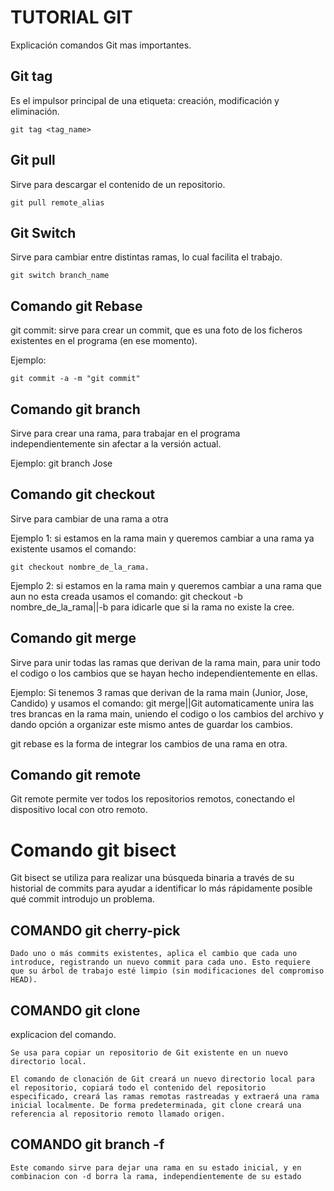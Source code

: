 # TUTORIAL GIT

Explicación comandos Git mas importantes.

## Git tag

Es el impulsor principal de una etiqueta: creación, modificación y eliminación.

```
git tag <tag_name>
```

## Git pull

Sirve para descargar el contenido de un repositorio.

```
git pull remote_alias
```

## Git Switch

Sirve para cambiar entre distintas ramas, lo cual facilita el trabajo.

```
git switch branch_name
```

 ## Comando git Rebase

git commit: sirve para crear un commit, que es una foto de los ficheros existentes en el programa (en ese momento).

Ejemplo: 
```
git commit -a -m "git commit"
```

## Comando git branch

Sirve para crear una rama, para trabajar en el programa independientemente sin afectar a la versión actual.

Ejemplo: git branch Jose

## Comando git checkout

Sirve para cambiar de una rama a otra

Ejemplo 1: si estamos en la rama main y queremos cambiar a una rama ya existente
usamos el comando: 
```
git checkout nombre_de_la_rama.
```

Ejemplo 2: si estamos en la rama main y queremos cambiar a una rama que aun no esta creada
usamos el comando: git checkout -b nombre_de_la_rama||-b para idicarle que si la rama no existe la cree.

## Comando git merge

Sirve para unir todas las ramas que derivan de la rama main, para unir todo el codigo o los cambios
que se hayan hecho independientemente en ellas.

Ejemplo: Si tenemos 3 ramas que derivan de la rama main (Junior, Jose, Candido)
y usamos el comando: git merge||Git automaticamente unira las tres brancas en la rama main,
uniendo el codigo o los cambios del archivo y dando opción a organizar este mismo antes de guardar los cambios.


git rebase es la forma de integrar los cambios de una rama en otra.

## Comando git remote

Git remote permite ver todos los repositorios remotos, conectando el dispositivo local con otro remoto.

# Comando git bisect

Git bisect se utiliza para realizar una búsqueda binaria a través de su historial de commits para ayudar a identificar lo más rápidamente posible qué commit introdujo un problema.

## COMANDO git cherry-pick

```
Dado uno o más commits existentes, aplica el cambio que cada uno introduce, registrando un nuevo commit para cada uno. Esto requiere que su árbol de trabajo esté limpio (sin modificaciones del compromiso HEAD).
```

## COMANDO git clone

explicacion del comando.
```
Se usa para copiar un repositorio de Git existente en un nuevo directorio local.

El comando de clonación de Git creará un nuevo directorio local para el repositorio, copiará todo el contenido del repositorio especificado, creará las ramas remotas rastreadas y extraerá una rama inicial localmente. De forma predeterminada, git clone creará una referencia al repositorio remoto llamado origen.
```

## COMANDO git branch -f

```
Este comando sirve para dejar una rama en su estado inicial, y en combinacion con -d borra la rama, independientemente de su estado
```
